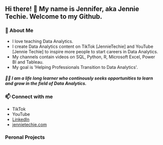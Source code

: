 ## Hi there! 👋 My name is Jennifer, aka Jennie Techie. Welcome to my Github.

<!--
**Jennie-Techie/Jennie-Techie** is a ✨ _special_ ✨ repository because its `README.md` (this file) appears on your GitHub profile.

Here are some ideas to get you started:

- 🔭 I’m currently working on ...
- 🌱 I’m currently learning ...
- 👯 I’m looking to collaborate on ...
- 🤔 I’m looking for help with ...
- 💬 Ask me about ...
- 📫 How to reach me: ...
- 😄 Pronouns: ...
- ⚡ Fun fact: ...
-->

### :woman: About Me
   * I love teaching Data Analytics. 
   * I create Data Analytics content on TikTok [JennieTechie] and YouTube [Jennie Techie] to inspire more people to start careers in Data Analytics. 
   * My channels contain videos on SQL, Python, R, Microsoft Excel, Power BI and Tableau.
   * My goal is 'Helping Professionals Transition to Data Analytics'. 

##### :woman_student:  I am a life long learner who continously seeks opportunities to learn and grow in the field of Data Analytics. 


### 📫   Connect with me
  * TikTok 
  * YouTube
  * [LinkedIn](https://www.linkedin.com/in/jennifer-esharegharan/) 
  * [jennietechie.com](https://jennietech.com/)


###  Peronal Projects 









